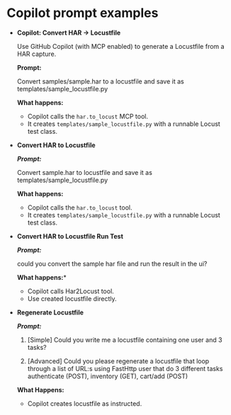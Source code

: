 # Copilot prompt examples

+ **Copilot: Convert HAR → Locustfile**

    Use GitHub Copilot (with MCP enabled) to generate a Locustfile from a HAR capture.

    **Prompt:**

    Convert samples/sample.har to a locustfile and save it as templates/sample\_locustfile.py

    **What happens:**
    - Copilot calls the `har.to_locust` MCP tool.
    - It creates `templates/sample_locustfile.py` with a runnable Locust test class.


+ **Convert HAR to Locustfile**

    
    ***Prompt:***

    
    Convert sample.har to locustfile and save it as templates/sample\_locustfile.py

    
    **What happens:**

    - Copilot calls the `har.to_locust` tool.
    - It creates `templates/sample_locustfile.py` with a runnable Locust test class.


+ **Convert HAR to Locustfile Run Test**

    
    ***Prompt:***

    
    could you convert the sample har file and run the result in the ui?

    
    **What happens:***

    - Copilot calls Har2Locust tool.
    - Use created locustfile directly.


+ **Regenerate Locustfile**


    ***Prompt:***


    1. [Simple] Could you write me a locustfile containing one user and 3 tasks?

    2. [Advanced] Could you please regenerate a locustfile that loop through a list of URL:s using FastHttp user that do 3 different tasks authenticate (POST), inventory (GET), cart/add (POST)


    **What Happens:**
    
    - Copilot creates locustfile as instructed.